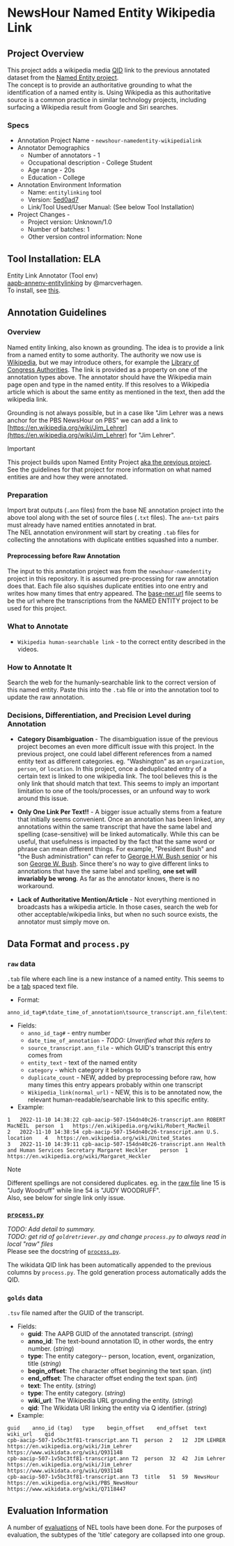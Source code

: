 # NewsHour Named Entity Wikipedia Link

## Project Overview
This project adds a wikipedia media [QID](https://en.wikipedia.org/wiki/Wikidata#:~:text=Obligatorily%2C%20an%20identifier%20(the%20QID)) link to the previous annotated dataset from the [Named Entity project](https://github.com/clamsproject/aapb-annotations/tree/main/newshour-namedentity).  
The concept is to provide an authoritative grounding to what the identification of a named entity is. 
Using Wikipedia as this authoritative source is a common practice in similar technology projects, including surfacing a Wikipedia result from Google and Siri searches.  

### Specs
* Annotation Project Name - `newshour-namedentity-wikipedialink`
* Annotator Demographics   
    * Number of annotators - 1
    * Occupational description - College Student
    * Age range - 20s
    * Education - College
* Annotation Environment Information  
    * Name: `entitylinking` tool
    * Version: [5ed0ad7](https://github.com/clamsproject/aapb-annenv-entitylinking/tree/5ed0ad7ac8504f928ca9225a5c8c50f75bb615d3)
    * Link/Tool Used/User Manual: (See below Tool Installation)  
* Project Changes -  
    * Project version: Unknown/1.0  
    * Number of batches: 1
    * Other version control information: None

## Tool Installation: ELA
Entity Link Annotator (Tool env)    
[aapb-annenv-entitylinking](https://github.com/clamsproject/aapb-annenv-entitylinking) by @marcverhagen.  
To install, see [this](https://github.com/clamsproject/aapb-annenv-entitylinking/blob/main/docs/install.md).  

## Annotation Guidelines

### Overview

Named entity linking, also known as grounding. The idea is to provide a link from a named entity to some authority. The authority we now use is [Wikipedia](https://www.wikipedia.org/), but we may introduce others, for example the [Library of Congress Authorities](https://authorities.loc.gov/). The link is provided as a property on one of the annotation types above. The annotator should have the Wikipedia main page open and type in the named entity. If this resolves to a Wikipedia article which is about the same entity as mentioned in the text, then add the wikipedia link.

Grounding is not always possible, but in a case like "Jim Lehrer was a news anchor for the PBS NewsHour on PBS" we can add a link to [https://en.wikipedia.org/wiki/Jim_Lehrer](https://en.wikipedia.org/wiki/Jim_Lehrer) for "Jim Lehrer".

> [!Important]  
> This project builds upon Named Entity Project [aka the previous project](https://github.com/clamsproject/aapb-annotations/blob/main/newshour-namedentity).  
> See the guidelines for that project for more information on what named entities are and how they were annotated. 

### Preparation
Import brat outputs (`.ann` files) from the base NE annotation project into the above tool along with the set of source files (`.txt` files). 
The `ann`-`txt` pairs must already have named entities annotated in brat.   
The NEL annotation environment will start by creating `.tab` files for collecting the annotations with duplicate entities squashed into a number. 

#### Preprocessing before Raw Annotation
The input to this annotation project was from the `newshour-namedentity` project in this repository. 
It is assumed pre-processing for raw annotation does that. 
Each file also squishes duplicate entities into one entry and writes how many times that entry appeared.
The [base-ner.url](https://github.com/clamsproject/aapb-annotations/tree/b5de0d6b48ba9835c9bf6eaacbf46019dcc12203/newshour-namedentity/golds/aapb-collaboration-21
) file seems to be the url where the transcriptions from the NAMED ENTITY project to be used for this project.   

### What to Annotate
* `Wikipedia human-searchable link` - to the correct entity described in the videos. 
### How to Annotate It
Search the web for the humanly-searchable link to the correct version of this named entity. 
Paste this into the `.tab` file or into the annotation tool to update the raw annotation. 

### Decisions, Differentiation, and Precision Level during Annotation
* **Category Disambiguation** - The disambiguation issue of the previous project becomes an even more difficult issue with this project. 
In the previous project, one could label different references from a named entity text as different categories. eg. "Washington" as an `organization`, `person`, or `location`.
In this project, once a deduplicated entry of a certain text is linked to one wikipedia link. 
The tool believes this is the only link that should match that text. 
This seems to imply an important limitation to one of the tools/processes, or an unfound way to work around this issue.

* **Only One Link Per Text!!** - A bigger issue actually stems from a feature that initially seems convenient. 
Once an annotation has been linked, any annotations within the same transcript that have the same label and spelling (case-sensitive) will be linked automatically. 
While this can be useful, that usefulness is impacted by the fact that the same word or phrase can mean different things. 
For example, "President Bush" and "the Bush administration" can refer to [George H.W. Bush senior](https://en.wikipedia.org/wiki/George_H._W._Bush) or his son [George W. Bush](https://en.wikipedia.org/wiki/George_W._Bush). 
Since there's no way to give different links to annotations that have the same label and spelling, **one set will invariably be wrong**. As far as the annotator knows, there is no workaround.

* **Lack of Authoritative Mention/Article** - Not everything mentioned in broadcasts has a wikipedia article. 
In those cases, search the web for other acceptable/wikipedia links, but when no such source exists, the annotator must simply move on.  
## Data Format and `process.py`

### `raw` data
`.tab` file where each line is a new instance of a named entity. This seems to be a [tab](https://file.org/extension/tab) spaced text file.
* Format:
```
anno_id_tag#\tdate_time_of_annotation\tsource_transcript.ann_file\tentity_text\tcategory\tduplicate_count\tWikipedia_link(normal_url)
```
* Fields: 
  * `anno_id_tag#` - entry number
  * `date_time_of_annotation` - _TODO: Unverified what this refers to_
  * `source_transcript.ann_file` - which GUID's transcript this entry comes from
  * `entity_text` - text of the named entity
  * `category` - which category it belongs to
  * `duplicate_count` - NEW, added by preprocessing before raw, how many times this entry appears probably within one transcript
  * `Wikipedia_link(normal_url)` - NEW, this is to be annotated now, the relevant human-readable/searchable link to this specific entity. 
* Example:
```
1	2022-11-10 14:38:22	cpb-aacip-507-154dn40c26-transcript.ann	ROBERT MacNEIL	person	1	https://en.wikipedia.org/wiki/Robert_MacNeil	
2	2022-11-10 14:38:54	cpb-aacip-507-154dn40c26-transcript.ann	U.S.	location	4	https://en.wikipedia.org/wiki/United_States	
3	2022-11-10 14:39:11	cpb-aacip-507-154dn40c26-transcript.ann	Health and Human Services Secretary Margaret Heckler	person	1	https://en.wikipedia.org/wiki/Margaret_Heckler	
```
> [!Note]  
> Different spellings are not considered duplicates. eg. in the [raw file](https://github.com/clamsproject/aapb-annotations/blob/main/newshour-namedentity-wikipedialink/221201-aapb-collaboration-21/annotations.tab)
line 15 is "Judy Woodruff" while line 54 is "JUDY WOODRUFF".  
> Also, see below for single link only issue.  

### [`process.py`](process.py)
_TODO: Add detail to summary._  
_TODO: get rid of `goldretriever.py` and change `process.py` to always read in local "raw" files_  
Please see the docstring of [`process.py`](process.py).   

The wikidata QID link has been automatically appended to the previous columns by `process.py`.
The gold generation process automatically adds the QID.  

### `golds` data
`.tsv` file named after the GUID of the transcript.
* Fields:
  - __guid__: The AAPB GUID of the annotated transcript. (_string_)
  - __anno_id__: The text-bound annotation ID, in other words, the entry number. (_string_)
  - __type__: The entity category-- person, location, event, organization, title (_string_)
  - __begin_offset__: The character offset beginning the text span. (_int_)
  - __end_offset__: The character offset ending the text span. (_int_)
  - __text__: The entity. (_string_)
  - __type__: The entity category. (_string_)
  - __wiki_url__: The Wikipedia URL grounding the entity. (_string_)
  - __qid__: The Wikidata URI linking the entity via Q identifier. (_string_)  
* Example:
```
guid	anno_id (tag)	type	begin_offset	end_offset	text	wiki_url	qid
cpb-aacip-507-1v5bc3tf81-transcript.ann	T1	person	2	12	JIM LEHRER	https://en.wikipedia.org/wiki/Jim_Lehrer	https://www.wikidata.org/wiki/Q931148
cpb-aacip-507-1v5bc3tf81-transcript.ann	T2	person	32	42	Jim Lehrer	https://en.wikipedia.org/wiki/Jim_Lehrer	https://www.wikidata.org/wiki/Q931148
cpb-aacip-507-1v5bc3tf81-transcript.ann	T3	title	51	59	NewsHour	https://en.wikipedia.org/wiki/PBS_NewsHour	https://www.wikidata.org/wiki/Q7118447
```

## Evaluation Information
A number of [evaluations](https://github.com/clamsproject/aapb-evaluations/tree/main/nel_eval) of NEL tools have been done. 
For the purposes of evaluation, the subtypes of the 'title' category are collapsed into one group.  

